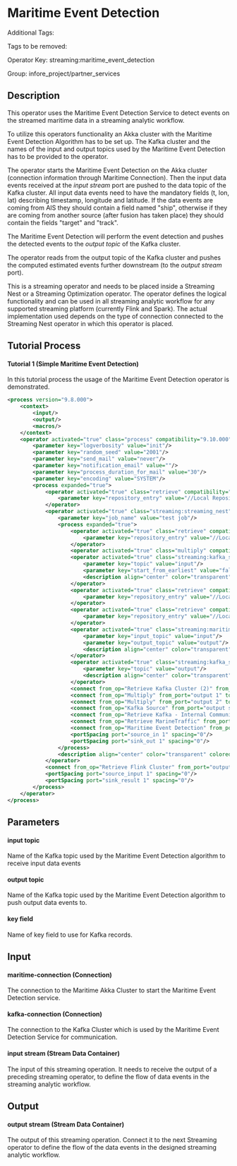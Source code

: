 
# Maritime Event Detection

Additional Tags: 

Tags to be removed:

Operator Key: streaming:maritime_event_detection

Group: infore_project/partner_services

## Description

This operator uses the Maritime Event Detection Service to detect events on the streamed maritime data in a streaming analytic workflow.

To utilize this operators functionality an Akka cluster with the Maritime Event Detection Algorithm has to be set up.
The Kafka cluster and the names of the input and output topics used by the Maritime Event Detection has to be provided to the operator.

The operator starts the Maritime Event Detection on the Akka cluster (connection information through Maritime Connection).
Then the input data events received at the *input stream* port are pushed to the data topic of the Kafka cluster.
All input data events need to have the mandatory fields (t, lon, lat) describing timestamp, longitude and latitude.
If the data events are coming from AIS they should contain a field named "ship", otherwise if they are coming from another source (after fusion has taken place) they should contain the fields "target" and "track".

The Maritime Event Detection will perform the event detection and pushes the detected events to the *output topic* of the Kafka cluster.

The operator reads from the output topic of the Kafka cluster and pushes the computed estimated events further downstream (to the *output stream* port).

This is a streaming operator and needs to be placed inside a Streaming Nest or a Streaming Optimization operator.
The operator defines the logical functionality and can be used in all streaming analytic workflow for any supported streaming platform (currently Flink and Spark).
The actual implementation used depends on the type of connection connected to the Streaming Nest operator in which this operator is placed.

## Tutorial Process

#### Tutorial 1 (Simple Maritime Event Detection)

In this tutorial process the usage of the Maritime Event Detection operator is demonstrated.

```xml
<process version="9.8.000">
    <context>
        <input/>
        <output/>
        <macros/>
    </context>
    <operator activated="true" class="process" compatibility="9.10.000" expanded="true" name="Process" origin="GENERATED_TUTORIAL">
        <parameter key="logverbosity" value="init"/>
        <parameter key="random_seed" value="2001"/>
        <parameter key="send_mail" value="never"/>
        <parameter key="notification_email" value=""/>
        <parameter key="process_duration_for_mail" value="30"/>
        <parameter key="encoding" value="SYSTEM"/>
        <process expanded="true">
            <operator activated="true" class="retrieve" compatibility="9.10.000" expanded="true" height="68" name="Retrieve Flink Cluster" origin="GENERATED_TUTORIAL" width="90" x="179" y="34">
                <parameter key="repository_entry" value="//Local Repository/Connections/Flink Cluster"/>
            </operator>
            <operator activated="true" class="streaming:streaming_nest" compatibility="0.6.000-SNAPSHOT" expanded="true" height="82" name="Streaming Nest" origin="GENERATED_TUTORIAL" width="90" x="380" y="34">
                <parameter key="job_name" value="test job"/>
                <process expanded="true">
                    <operator activated="true" class="retrieve" compatibility="9.10.000" expanded="true" height="68" name="Retrieve Kafka Cluster (2)" origin="GENERATED_TUTORIAL" width="90" x="45" y="34">
                        <parameter key="repository_entry" value="//Local Repository/Connections/Kafka Cluster"/>
                    </operator>
                    <operator activated="true" class="multiply" compatibility="9.10.000" expanded="true" height="103" name="Multiply" origin="GENERATED_TUTORIAL" width="90" x="179" y="34"/>
                    <operator activated="true" class="streaming:kafka_source" compatibility="0.6.000-SNAPSHOT" expanded="true" height="68" name="Kafka Source" origin="GENERATED_TUTORIAL" width="90" x="313" y="238">
                        <parameter key="topic" value="input"/>
                        <parameter key="start_from_earliest" value="false"/>
                        <description align="center" color="transparent" colored="false" width="126">Receive input events from the input kafka topic</description>
                    </operator>
                    <operator activated="true" class="retrieve" compatibility="9.10.000" expanded="true" height="68" name="Retrieve Kafka - Internal Communication" origin="GENERATED_TUTORIAL" width="90" x="313" y="136">
                        <parameter key="repository_entry" value="//Local Repository/Connections/Kafka - Internal Communication"/>
                    </operator>
                    <operator activated="true" class="retrieve" compatibility="9.10.000" expanded="true" height="68" name="Retrieve MarineTraffic" width="90" x="447" y="85">
                        <parameter key="repository_entry" value="//Local Repository/Connections/MarineTraffic"/>
                    </operator>
                    <operator activated="true" class="streaming:maritime_event_detection" compatibility="0.6.000-SNAPSHOT" expanded="true" height="103" name="Maritime Event Detection" origin="GENERATED_TUTORIAL" width="90" x="581" y="238">
                        <parameter key="input_topic" value="input"/>
                        <parameter key="output_topic" value="output"/>
                        <description align="center" color="transparent" colored="false" width="126">Perform the Maritime Event Detection on the input data</description>
                    </operator>
                    <operator activated="true" class="streaming:kafka_sink" compatibility="0.6.000-SNAPSHOT" expanded="true" height="82" name="Kafka Sink" origin="GENERATED_TUTORIAL" width="90" x="849" y="34">
                        <parameter key="topic" value="output"/>
                        <description align="center" color="transparent" colored="false" width="126">Push output events to the output kafka topic</description>
                    </operator>
                    <connect from_op="Retrieve Kafka Cluster (2)" from_port="output" to_op="Multiply" to_port="input"/>
                    <connect from_op="Multiply" from_port="output 1" to_op="Kafka Sink" to_port="connection"/>
                    <connect from_op="Multiply" from_port="output 2" to_op="Kafka Source" to_port="connection"/>
                    <connect from_op="Kafka Source" from_port="output stream" to_op="Maritime Event Detection" to_port="input stream"/>
                    <connect from_op="Retrieve Kafka - Internal Communication" from_port="output" to_op="Maritime Event Detection" to_port="kafka-connection"/>
                    <connect from_op="Retrieve MarineTraffic" from_port="output" to_op="Maritime Event Detection" to_port="maritime-connection"/>
                    <connect from_op="Maritime Event Detection" from_port="output stream" to_op="Kafka Sink" to_port="input stream"/>
                    <portSpacing port="source_in 1" spacing="0"/>
                    <portSpacing port="sink_out 1" spacing="0"/>
                </process>
                <description align="center" color="transparent" colored="false" width="126">Deploy the designed Streaming Analytic process on the provided Flink Cluster.&lt;br&gt;</description>
            </operator>
            <connect from_op="Retrieve Flink Cluster" from_port="output" to_op="Streaming Nest" to_port="connection"/>
            <portSpacing port="source_input 1" spacing="0"/>
            <portSpacing port="sink_result 1" spacing="0"/>
        </process>
    </operator>
</process>
```

## Parameters

#### input topic

Name of the Kafka topic used by the Maritime Event Detection algorithm to receive input data events

#### output topic

Name of the Kafka topic used by the Maritime Event Detection algorithm to push output data events to.

#### key field

Name of key field to use for Kafka records.


## Input

#### maritime-connection (Connection)

The connection to the Maritime Akka Cluster to start the Maritime Event Detection service.

#### kafka-connection (Connection)

The connection to the Kafka Cluster which is used by the Maritime Event Detection Service for communication.

#### input stream (Stream Data Container)

The input of this streaming operation.
It needs to receive the output of a preceding streaming operator, to define the flow of data events in the streaming analytic workflow.

## Output

#### output stream (Stream Data Container)

The output of this streaming operation.
Connect it to the next Streaming operator to define the flow of the data events in the designed streaming analytic workflow.